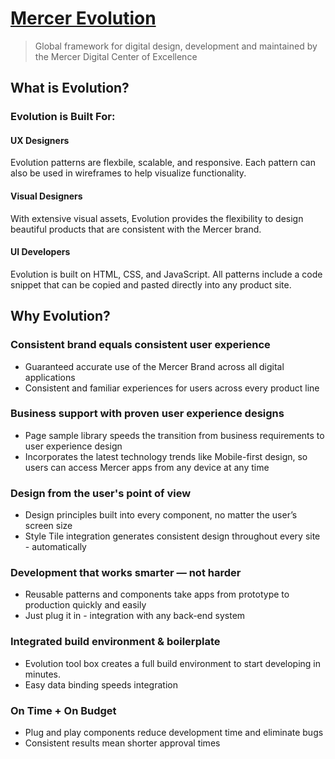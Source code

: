 # [Mercer Evolution](https://evolution.mercer.com)

> Global framework for digital design, development and maintained by the Mercer Digital Center of Excellence

## What is Evolution?

### Evolution is Built For:

#### UX Designers
Evolution patterns are flexbile, scalable, and responsive. Each pattern can also be used in wireframes to help visualize functionality.

#### Visual Designers
With extensive visual assets, Evolution provides the flexibility to design beautiful products that are consistent with the Mercer brand.

#### UI Developers
Evolution is built on HTML, CSS, and JavaScript. All patterns include a code snippet that can be copied and pasted directly into any product site.

## Why Evolution?

### Consistent brand equals consistent user experience
- Guaranteed accurate use of the Mercer Brand across all digital applications
- Consistent and familiar experiences for users across every product line

### Business support with proven user experience designs
- Page sample library speeds the transition from business requirements to user experience design
- Incorporates the latest technology trends like Mobile-first design, so users can access Mercer apps from any device at any time

### Design from the user's point of view
- Design principles built into every component, no matter the user’s screen size
- Style Tile integration generates consistent design throughout every site - automatically

### Development that works smarter — not harder
- Reusable patterns and components take apps from prototype to production quickly and easily
- Just plug it in - integration with any back-end system

### Integrated build environment & boilerplate
- Evolution tool box creates a full build environment to start developing in minutes.
- Easy data binding speeds integration

### On Time + On Budget
- Plug and play components reduce development time and eliminate bugs
- Consistent results mean shorter approval times